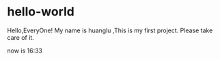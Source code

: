 # hello-world

Hello,EveryOne!
My name is huanglu ,This is my first project.
Please take care of it.


now is 16:33
